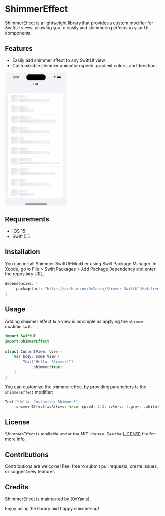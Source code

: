 # ShimmerEffect

ShimmerEffect is a lightweight library that provides a custom modifier for SwiftUI views, allowing you to easily add shimmering effects to your UI components.

## Features

- Easily add shimmer effect to any SwiftUI view.
- Customizable shimmer animation speed, gradient colors, and direction.

<html>
 <body>
  <p>
    <img src="imgs/img1.png" width="200">
  </p>
 </body>
</html>

## Requirements

- iOS 15
- Swift 5.5

## Installation

You can install Shimmer-SwiftUI-Modifier using Swift Package Manager. In Xcode, go to File > Swift Packages > Add Package Dependency and enter the repository URL.

```swift
dependencies: [
    .package(url: "https://github.com/0xYanis/Shimmer-SwiftUI-Modifier.git", from: "1.0.0")
]
```

## Usage

Adding shimmer effect to a view is as simple as applying the `shimmer` modifier to it:

```swift
import SwiftUI
import ShimmerEffect

struct ContentView: View {
    var body: some View {
        Text("Hello, Shimmer!")
            .shimmer(true)
    }
}
```

You can customize the shimmer effect by providing parameters to the `shimmerEffect` modifier:

```swift
Text("Hello, Customized Shimmer!")
    .shimmerEffect(isActive: true, speed: 1.2, colors: [.gray, .white], cornerRadius: 8)
```

## License

ShimmerEffect is available under the MIT license. See the [LICENSE](https://github.com/0xYanis/Shimmer-SwiftUI-Modifier/blob/main/LICENSE) file for more info.

## Contributions

Contributions are welcome! Feel free to submit pull requests, create issues, or suggest new features.

## Credits

ShimmerEffect is maintained by [0xYanis]. 

Enjoy using the library and happy shimmering!
